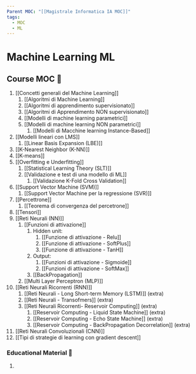 ```yaml
---
Parent MOC: "[[Magistrale Informatica IA MOC]]"
tags:
  - MOC
  - ML
---
```

# Machine Learning ML

## Course MOC  📒
1. [[Concetti generali del Machine Learning]]
	1. [[Algoritmi di Machine Learning]]
	2. [[Algoritmi di apprendimento supervisionato]]
	3. [[Algoritmi di Apprendimento NON supervisionato]]
	4. [[Modelli di machine learning parametrici]]
	5. [[Modelli di machine learning NON parametrici]]
		1. [[Modelli di Macchine learning Instance-Based]]
2. [[Modelli lineari con LMS]]
	1. [[Linear Basis Expansion (LBE)]]
3. [[K-Nearest Neighbor (K-NN)]]
4. [[K-means]]
5. [[Overfitting e Underfitting]]
	1. [[Statistical Learning Theory (SLT)]]
	2. [[Validazione e test di una modello di ML]]
		1. [[Validazione K-Fold Cross Validation]]
6. [[Support Vector Machine (SVM)]]
	1. [[Support Vector Machine per la regressione (SVR)]]
7. [[Percettrone]]
	1. [[Teorema di convergenza del percetrone]]
8. [[Tensori]]
9. [[Reti Neurali (NN)]]
	1. [[Funzioni di attivazione]]
		1. Hidden unit:
			1. [[Funzione di attivazione - Relu]]
			2. [[Funzione di attivazione - SoftPlus]]
			3. [[Funzione di attivazione - TanH]]
		2. Output:
			1. [[Funzioni di attivazione - Sigmoide]]
			2. [[Funzioni di attivazione - SoftMax]]
		3. [[BackPropagation]]
	2. [[Multi Layer Perceptron (MLP)]]
10. [[Reti Neurali Ricorrenti (RNN)]]
	1. [[Reti Neurali - Long Short-term Memory (LSTM)]] (extra)
	2. [[Reti Neurali - Transofmers]] (extra)
	3. [[Reti Neurali Ricorrenti- Reservoir Computing]] (extra)
		1. [[Reservoir Computing - Liquid State Machine]] (extra)
		2. [[Reservoir Computing - Echo State Machine]] (extra)
		3. [[Reservoir Computing - BackPropagation Decorrelation]] (extra)
11. [[Reti Neurali Convoluzionali (CNN)]]
12. [[Tipi di strategie di learning con gradient descent]]


### Educational Material 🧱
1. 




